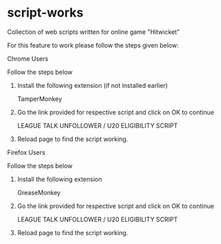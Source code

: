# script-works
Collection of web scripts written for online game "Hitwicket"


For this feature to work please follow the steps given below:



Chrome Users

Follow the steps below

1) Install the following extension (if not installed earlier)

     TamperMonkey
     
2) Go the link provided for respective script and click on OK to continue

     LEAGUE TALK UNFOLLOWER / U20 ELIGIBILITY SCRIPT
     
3) Reload page to find the script working.

Firefox Users

Follow the steps below

1) Install the following extension

     GreaseMonkey
     
2) Go the link provided for respective script and click on OK to continue

     LEAGUE TALK UNFOLLOWER / U20 ELIGIBILITY SCRIPT
     
3) Reload page to find the script working.

